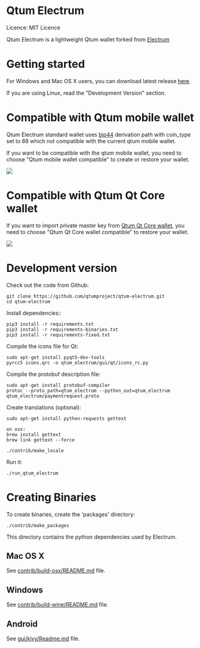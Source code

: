 Qtum Electrum
=====================================

  Licence: MIT Licence

  Qtum Electrum is a lightweight Qtum wallet forked from [Electrum](https://github.com/spesmilo/electrum)


Getting started
===============

For Windows and Mac OS X users, you can download latest release [here](https://github.com/qtumproject/qtum-electrum/releases).


If you are using Linux, read the "Development Version" section.


Compatible with Qtum mobile wallet
==================================

Qtum Electrum standard wallet uses [bip44](https://github.com/bitcoin/bips/blob/master/bip-0044.mediawiki) derivation path with coin_type set to 88 which not compatible with the current qtum mobile wallet.

If you want to be compatible with the qtum mobile wallet, you need to choose "Qtum mobile wallet compatible" to create or restore your wallet.

![](https://github.com/qtumproject/qtum-electrum/blob/master/snap/mobile_compatible.png)


Compatible with Qtum Qt Core wallet
==================================

If you want to import private master key from [Qtum Qt Core wallet](https://github.com/qtumproject/qtum/releases/), you need to choose "Qtum Qt Core wallet compatible" to restore your wallet.

![](https://github.com/qtumproject/qtum-electrum/blob/master/snap/qt_core_compatible.png)


Development version
===================

Check out the code from Github:

    git clone https://github.com/qtumproject/qtum-electrum.git
    cd qtum-electrum

Install dependencies::

    pip3 install -r requirements.txt
    pip3 install -r requirements-binaries.txt
    pip3 install -r requirements-fixed.txt

Compile the icons file for Qt:

    sudo apt-get install pyqt5-dev-tools
    pyrcc5 icons.qrc -o qtum_electrum/gui/qt/icons_rc.py

Compile the protobuf description file:

    sudo apt-get install protobuf-compiler
    protoc --proto_path=qtum_electrum --python_out=qtum_electrum qtum_electrum/paymentrequest.proto

Create translations (optional):

    sudo apt-get install python-requests gettext

    on osx:
    brew install gettext
    brew link gettext --force

    ./contrib/make_locale

Run it:

    ./run_qtum_electrum



Creating Binaries
=================


To create binaries, create the 'packages' directory:

    ./contrib/make_packages

This directory contains the python dependencies used by Electrum.

Mac OS X
--------

See [contrib/build-osx/README.md](https://github.com/qtumproject/qtum-electrum/blob/master/contrib/build-osx/README.md) file.

Windows
-------

See [contrib/build-wine/README.md](https://github.com/qtumproject/qtum-electrum/blob/master/contrib/build-wine/README.md) file.


Android
-------

See [gui/kivy/Readme.md](https://github.com/qtumproject/qtum-electrum/blob/master/gui/kivy/Readme.md) file.



